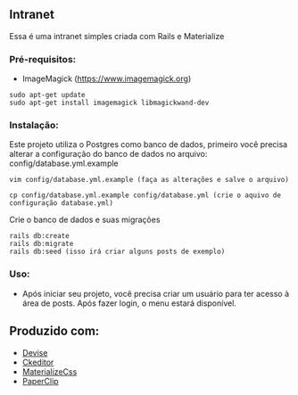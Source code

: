 ## Intranet 

Essa é uma intranet simples criada com Rails e Materialize

### Pré-requisitos:

* ImageMagick (https://www.imagemagick.org)

```
sudo apt-get update
sudo apt-get install imagemagick libmagickwand-dev
```

### Instalação:

Este projeto utiliza o Postgres como banco de dados, primeiro você precisa alterar a configuração do banco de dados no arquivo: config/database.yml.example

```
vim config/database.yml.example (faça as alterações e salve o arquivo)

cp config/database.yml.example config/database.yml (crie o aquivo de configuração database.yml)
```

Crie o banco de dados e suas migrações

```
rails db:create
rails db:migrate
rails db:seed (isso irá criar alguns posts de exemplo)
```
### Uso:

* Após iniciar seu projeto, você precisa criar um usuário para ter acesso à área de posts. Após fazer login, o menu estará disponível.


## Produzido com:
* [Devise](https://github.com/plataformatec/devise)
* [Ckeditor](https://ckeditor.com/)
* [MaterializeCss](https://materializecss.com/)
* [PaperClip](https://github.com/thoughtbot/paperclip)
